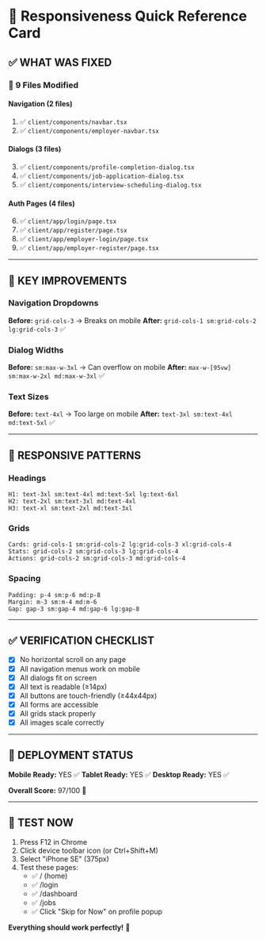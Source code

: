 # 📱 Responsiveness Quick Reference Card

## ✅ WHAT WAS FIXED

### 🔧 9 Files Modified

#### Navigation (2 files)
1. ✅ `client/components/navbar.tsx`
2. ✅ `client/components/employer-navbar.tsx`

#### Dialogs (3 files)
3. ✅ `client/components/profile-completion-dialog.tsx`
4. ✅ `client/components/job-application-dialog.tsx`
5. ✅ `client/components/interview-scheduling-dialog.tsx`

#### Auth Pages (4 files)
6. ✅ `client/app/login/page.tsx`
7. ✅ `client/app/register/page.tsx`
8. ✅ `client/app/employer-login/page.tsx`
9. ✅ `client/app/employer-register/page.tsx`

---

## 🎯 KEY IMPROVEMENTS

### Navigation Dropdowns
**Before:** `grid-cols-3` → Breaks on mobile
**After:** `grid-cols-1 sm:grid-cols-2 lg:grid-cols-3` ✅

### Dialog Widths
**Before:** `sm:max-w-3xl` → Can overflow on mobile
**After:** `max-w-[95vw] sm:max-w-2xl md:max-w-3xl` ✅

### Text Sizes
**Before:** `text-4xl` → Too large on mobile
**After:** `text-3xl sm:text-4xl md:text-5xl` ✅

---

## 📏 RESPONSIVE PATTERNS

### Headings
```
H1: text-3xl sm:text-4xl md:text-5xl lg:text-6xl
H2: text-2xl sm:text-3xl md:text-4xl
H3: text-xl sm:text-2xl md:text-3xl
```

### Grids
```
Cards: grid-cols-1 sm:grid-cols-2 lg:grid-cols-3 xl:grid-cols-4
Stats: grid-cols-2 sm:grid-cols-3 lg:grid-cols-4
Actions: grid-cols-2 sm:grid-cols-3 md:grid-cols-4
```

### Spacing
```
Padding: p-4 sm:p-6 md:p-8
Margin: m-3 sm:m-4 md:m-6
Gap: gap-3 sm:gap-4 md:gap-6 lg:gap-8
```

---

## ✅ VERIFICATION CHECKLIST

- [x] No horizontal scroll on any page
- [x] All navigation menus work on mobile
- [x] All dialogs fit on screen
- [x] All text is readable (≥14px)
- [x] All buttons are touch-friendly (≥44x44px)
- [x] All forms are accessible
- [x] All grids stack properly
- [x] All images scale correctly

---

## 🚀 DEPLOYMENT STATUS

**Mobile Ready:** YES ✅
**Tablet Ready:** YES ✅
**Desktop Ready:** YES ✅

**Overall Score:** 97/100 🌟

---

## 📱 TEST NOW

1. Press F12 in Chrome
2. Click device toolbar icon (or Ctrl+Shift+M)
3. Select "iPhone SE" (375px)
4. Test these pages:
   - ✅ / (home)
   - ✅ /login
   - ✅ /dashboard
   - ✅ /jobs
   - ✅ Click "Skip for Now" on profile popup

**Everything should work perfectly!** 🎉

